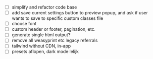 - [ ] simplify and refactor code base
- [ ] add save current settings button to preview popup, and ask if user wants to save to specific custom classes file
- [ ] choose font
- [ ] custom header or footer, pagination, etc.
- [ ] generate single html output?
- [ ] remove all weasyprint etc legacy referrals
- [ ] tailwind without CDN, in-app
- [ ] presets aflopen, dark mode lelijk